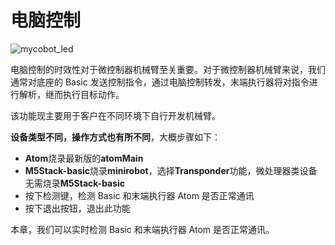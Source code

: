 # 电脑控制

![mycobot_led](../../../resourse/4-BasicApplication/4.2/4.2.3/4.2.3-mycobot_led.png)

电脑控制的时效性对于微控制器机械臂至关重要。对于微控制器机械臂来说，我们通常对底座的 Basic 发送控制指令，通过电脑控制转发，末端执行器将对指令进行解析，继而执行目标动作。

该功能现主要用于客户在不同环境下自行开发机械臂。

**设备类型不同，操作方式也有所不同**，大概步骤如下：

- **Atom**烧录最新版的**atomMain**
- **M5Stack-basic**烧录**minirobot**，选择**Transponder**功能，微处理器类设备无需烧录**M5Stack-basic**
- 按下检测键，检测 Basic 和末端执行器 Atom 是否正常通讯
- 按下退出按钮，退出此功能

本章，我们可以实时检测 Basic 和末端执行器 Atom 是否正常通讯。

